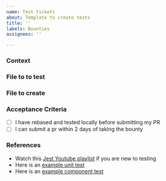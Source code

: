 ```yaml
---
name: Test tickets
about: Template to create tests
title: ''
labels: Bounties
assignees: ''

---
```


### Context


### File to to test


### File to create


### Acceptance Criteria
- [ ] I have rebased and tested locally before submitting my PR
- [ ] I can submit a pr within 2 days of taking the bounty

### References
- Watch this [Jest Youtube playlist](https://www.youtube.com/watch?v=T2sv8jXoP4s&list=PLC3y8-rFHvwirqe1KHFCHJ0RqNuN61SJd) if you are new to testing
- Here is an [example unit test](https://github.com/stakwork/sphinx-tribes/blob/master/frontend/app/src/helpers/__test__/helpers.spec.ts)
- Here is an [example component test](https://github.com/stakwork/sphinx-tribes/blob/9310f49b3b17a51992dada932f4298eb9eba15ff/frontend/app/src/people/widgetViews/__tests__/AboutView.spec.tsx)
